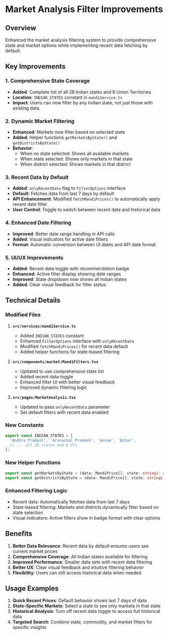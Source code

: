 # Market Analysis Filter Improvements

## Overview
Enhanced the market analysis filtering system to provide comprehensive state and market options while implementing recent data fetching by default.

## Key Improvements

### 1. Comprehensive State Coverage
- **Added**: Complete list of all 28 Indian states and 8 Union Territories
- **Location**: `INDIAN_STATES` constant in `mandiService.ts`
- **Impact**: Users can now filter by any Indian state, not just those with existing data

### 2. Dynamic Market Filtering
- **Enhanced**: Markets now filter based on selected state
- **Added**: Helper functions `getMarketsByState()` and `getDistrictsByState()`
- **Behavior**: 
  - When no state selected: Shows all available markets
  - When state selected: Shows only markets in that state
  - When district selected: Shows markets in that district

### 3. Recent Data by Default
- **Added**: `onlyRecentData` flag to `FilterOptions` interface
- **Default**: Fetches data from last 7 days by default
- **API Enhancement**: Modified `fetchMandiPrices()` to automatically apply recent date filter
- **User Control**: Toggle to switch between recent data and historical data

### 4. Enhanced Date Filtering
- **Improved**: Better date range handling in API calls
- **Added**: Visual indicators for active date filters
- **Format**: Automatic conversion between UI dates and API date format

### 5. UI/UX Improvements
- **Added**: Recent data toggle with recommendation badge
- **Enhanced**: Active filter display showing date ranges
- **Improved**: State dropdown now shows all Indian states
- **Added**: Clear visual feedback for filter status

## Technical Details

### Modified Files
1. **`src/services/mandiService.ts`**
   - Added `INDIAN_STATES` constant
   - Enhanced `FilterOptions` interface with `onlyRecentData`
   - Modified `fetchMandiPrices()` for recent data default
   - Added helper functions for state-based filtering

2. **`src/components/market/MandiFilters.tsx`**
   - Updated to use comprehensive state list
   - Added recent data toggle
   - Enhanced filter UI with better visual feedback
   - Improved dynamic filtering logic

3. **`src/pages/MarketAnalysis.tsx`**
   - Updated to pass `onlyRecentData` parameter
   - Set default filters with recent data enabled

### New Constants
```typescript
export const INDIAN_STATES = [
  'Andhra Pradesh', 'Arunachal Pradesh', 'Assam', 'Bihar',
  // ... all 28 states and 8 UTs
];
```

### New Helper Functions
```typescript
export const getMarketsByState = (data: MandiPrice[], state: string): string[];
export const getDistrictsByState = (data: MandiPrice[], state: string): string[];
```

### Enhanced Filtering Logic
- Recent data: Automatically fetches data from last 7 days
- State-based filtering: Markets and districts dynamically filter based on state selection
- Visual indicators: Active filters show in badge format with clear options

## Benefits
1. **Better Data Relevance**: Recent data by default ensures users see current market prices
2. **Comprehensive Coverage**: All Indian states available for filtering
3. **Improved Performance**: Smaller data sets with recent data filtering
4. **Better UX**: Clear visual feedback and intuitive filtering behavior
5. **Flexibility**: Users can still access historical data when needed

## Usage Examples
1. **Quick Recent Prices**: Default behavior shows last 7 days of data
2. **State-Specific Markets**: Select a state to see only markets in that state
3. **Historical Analysis**: Turn off recent data toggle to access full historical data
4. **Targeted Search**: Combine state, commodity, and market filters for specific insights